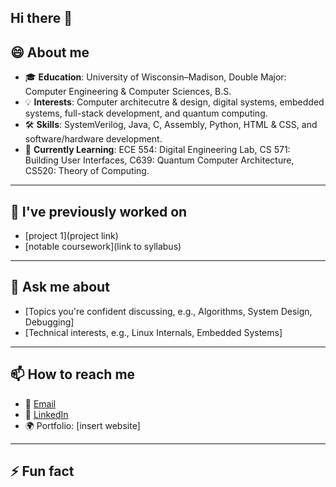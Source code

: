 ## Hi there 👋
## 😄 About me  
- 🎓 **Education**: University of Wisconsin–Madison, Double Major: Computer Engineering & Computer Sciences, B.S.
- 💡 **Interests**: Computer architecutre & design, digital systems, embedded systems, full-stack development, and quantum computing.
- 🛠 **Skills**: SystemVerilog, Java, C, Assembly, Python, HTML & CSS, and software/hardware development.
- 🌱 **Currently Learning**: ECE 554: Digital Engineering Lab, CS 571: Building User Interfaces, C639: Quantum Computer Architecture, CS520: Theory of Computing.

---

## 🌱 I've previously worked on  
- [project 1](project link)
- [notable coursework](link to syllabus)
  
---

## 💬 Ask me about  
- [Topics you're confident discussing, e.g., Algorithms, System Design, Debugging]  
- [Technical interests, e.g., Linux Internals, Embedded Systems]

---

## 📫 How to reach me  
- 📧 [Email](hmrdo@protonmail.com)
- 💼 [LinkedIn](https://www.linkedin.com/in/hmrdoll)
- 🌍 Portfolio: [insert website]
  
---

## ⚡ Fun fact  

